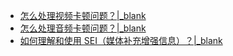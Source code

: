 - [怎么处理视频卡顿问题？\|_blank](https://doc-zh.zego.im/faq/video_freeze?product=ExpressVideo&platform=all)
- [怎么处理音频卡顿问题？\|_blank](https://doc-zh.zego.im/faq/audio_freeze?product=ExpressVideo&platform=all)
- [如何理解和使用 SEI（媒体补充增强信息）？\|_blank](https://doc-zh.zego.im/faq/sei?product=ExpressVideo&platform=all)

